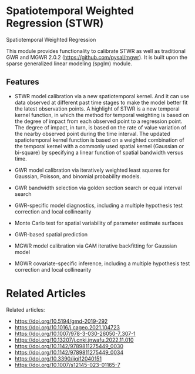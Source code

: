 **S**patiotemporal **W**eighted **R**egression (STWR)
=======================================
Spatiotemporal Weighted Regression

This module provides functionality to calibrate STWR as well as traditional GWR and MGWR 2.0.2 (https://github.com/pysal/mgwr). It is
built upon the sparse generalized linear modeling (spglm) module. 

Features
--------
- STWR model calibration via a new spatiotemporal kernel. And it can use data observed at different past time stages to make the model 
 better fit the latest observation points. A highlight of STWR is a new temporal kernel function, in which the method for temporal weighting 
 is based on the degree of impact from each observed point to a regression point. The degree of impact, in turn, is based on the rate of 
 value variation of the nearby observed point during the time interval. The updated spatiotemporal kernel function is based on a weighted 
 combination of the temporal kernel with a commonly used spatial kernel (Gaussian or bi-square) by specifying a linear function of spatial 
 bandwidth versus time. 

- GWR model calibration via iteratively weighted least squares for Gaussian,
  Poisson, and binomial probability models.
- GWR bandwidth selection via golden section search or equal interval search
- GWR-specific model diagnostics, including a multiple hypothesis test
  correction and local collinearity
- Monte Carlo test for spatial variability of parameter estimate surfaces
- GWR-based spatial prediction
- MGWR model calibration via GAM iterative backfitting for Gaussian model
- MGWR covariate-specific inference, including a multiple hypothesis test
  correction and local collinearity  

**R**elated **A**rticles 
=======================================
Related articles:
- https://doi.org/10.5194/gmd-2019-292
- https://doi.org/10.1016/j.cageo.2021.104723
- https://doi.org/10.1007/978-3-030-26050-7_307-1
- https://doi.org/10.13207/j.cnki.jnwafu.2022.11.010
- https://doi.org/10.1142/9789811275449_0030
- https://doi.org/10.1142/9789811275449_0034
- https://doi.org/10.3390/ijgi12040151
- https://doi.org/10.1007/s12145-023-01165-7 
